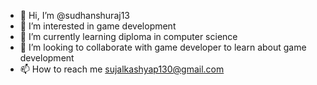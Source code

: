 - 👋 Hi, I’m @sudhanshuraj13
- 👀 I’m interested in game development
- 🌱 I’m currently learning diploma in computer science
- 💞️ I’m looking to collaborate with game developer to learn about game development 
- 📫 How to reach me sujalkashyap130@gmail.com

<!---
sudhanshuraj13/sudhanshuraj13 is a ✨ special ✨ repository because its `README.md` (this file) appears on your GitHub profile.
You can click the Preview link to take a look at your changes.
--->
